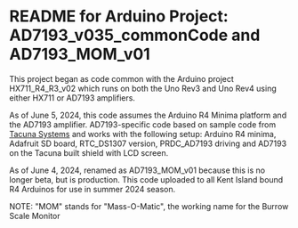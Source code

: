 # README for Arduino Project: AD7193_v035_commonCode and AD7193_MOM_v01

This project began as code common with the Arduino project HX711_R4_R3_v02 which runs on both the Uno Rev3 and Uno Rev4 using either HX711 or AD7193 amplifiers.

As of June 5, 2024, this code assumes the Arduino R4 Minima platform and the AD7193 amplifier. AD7193-specific code based on sample code from [Tacuna Systems](https://tacunasystems.com) and works with the following setup: Arduino R4 minima, Adafruit SD board, RTC_DS1307 version, PRDC_AD7193 driving and AD7193 on the Tacuna built shield with LCD screen.

As of June 4, 2024, renamed as AD7193_MOM_v01 because this is no longer beta, but is production. This code uploaded to all Kent Island bound R4 Arduinos for use in summer 2024 season. 

NOTE: "MOM" stands for "Mass-O-Matic", the working name for the Burrow Scale Monitor
